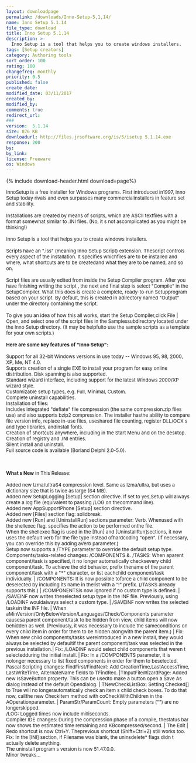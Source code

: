 ```yaml
---
layout: downloadpage
permalink: /downloads/Inno-Setup-5,1,14/
name: Inno Setup 5.1.14
file_type: download
title: Inno Setup 5.1.14
description: >-
  Inno Setup is a tool that helps you to create windows installers.
tags: [Setup creators]
category: Authoring tools
sort_order: 100
rating: 100
changefreq: monthly
priority: 0.5
published: false
create_date:
modified_date: 03/11/2017
created_by:
modified_by:
comments: true
redirect_url:
###
version:  5.1.14
size: 876 KB
downloadurl: http://files.jrsoftware.org/is/5/isetup 5.1.14.exe
response: 200
by:
by_link:
license: Freeware
os: Windows
---
```


{% include download-header.html download=page%}

<p style="fix-download-text !important">
<p><font size="2"><p>InnoSetup is a free installer for Windows programs. First introduced in1997, Inno Setup today rivals and even surpasses many commercialinstallers in feature set and stability.<br />
<br />
Installations are created by means of scripts, which are ASCII textfiles with a format somewhat similar to .INI files. (No, it s not ascomplicated as you might be thinking!) <br />
<br />
Inno Setup is a tool that helps you to create windows installers.<br />
<br />
Scripts have an ".iss" (meaning Inno Setup Script) extension. Thescript controls every aspect of the installation. It specifies whichfiles are to be installed and where, what shortcuts are to be createdand what they are to be named, and so on. <br />
<br />
Script files are usually edited from inside the Setup Compiler program. After you have finishing writing the script , the next and final step is select "Compile" in the SetupCompiler. What this does is create a complete, ready-to-run Setupprogram based on your script. By default, this is created in adirectory named "Output" under the directory containing the script.<br />
<br />
To give you an idea of how this all works, start the Setup Compiler,click File | Open, and select one of the script files in the Samplessubdirectory located under the Inno Setup directory. (It may be helpfulto use the sample scripts as a template for your own scripts.)<br />
<br />
<span><strong>Here are some key features of "Inno Setup":</strong></span><br />
<br />
Support for all 32-bit Windows versions in use today -- Windows 95, 98, 2000, XP, Me, NT 4.0. <br />
Supports creation of a single EXE to install your program for easy online distribution. Disk spanning is also supported. <br />
Standard wizard interface, including support for the latest Windows 2000/XP wizard style. <br />
Customizable setup types, e.g. Full, Minimal, Custom. <br />
Complete uninstall capabilities. <br />
Installation of files:<br />
Includes integrated "deflate" file compression (the same compression.zip files use) and also supports bzip2 compression. The installer hasthe ability to compare file version info, replace in-use files, useshared file counting, register DLL/OCX s and type libraries, andinstall fonts. <br />
Creation of shortcuts anywhere, including in the Start Menu and on the desktop. <br />
Creation of registry and .INI entries. <br />
Silent install and uninstall. <br />
Full source code is available (Borland Delphi 2.0-5.0).<br />
</p>
<div class="celltext_big"><br />
<br />
<strong>What s New</strong> in This Release:<br />
<br />
Added new lzma/ultra64 compression level. Same as lzma/ultra, but uses a dictionary size that is twice as large (64 MB). <br />
Added new SetupLogging [Setup] section directive. If set to yes,Setup will always create a log file (equivalent to passing /LOG on thecommand line). <br />
Added new AppSupportPhone [Setup] section directive. <br />
Added new [Files] section flag: solidbreak. <br />
Added new [Run] and [UninstallRun] sections parameter: Verb. Whenused with the shellexec flag, specifies the action to be performed onthe file. <br />
When the shellexec flag is used in the [Run] and [UninstallRun]sections, it now uses the default verb for the file type instead ofhardcoding "open". (If necessary, you can override this by adding aVerb parameter.) <br />
Setup now supports a /TYPE parameter to override the default setup type. <br />
Components/tasks-related changes: /COMPONENTS &amp;. /TASKS: When aparent component/task is specified, it no longer automatically checksevery child component/task. To achieve the old behavior, prefix thename of the parent component/task with a "*" character, or list eachchild component/task individually. | /COMPONENTS: It is now possible toforce a child component to be deselected by including its name in thelist with a "!" prefix. (/TASKS already supports this.) | /COMPONENTSis now ignored if no custom type is defined. | /SAVEINF now writes theselected setup type in the INF file. Previously, using /LOADINF wouldalways select a custom type. | /SAVEINF now writes the selected tasksin the INF file. | When aMinVersion/OnlyBelowVersion/Languages/Check/Components parameter causesa parent component/task to be hidden from view, child items will now behidden as well. (Previously, it was necessary to include the sameconditions on every child item in order for them to be hidden alongwith the parent item.) | Fix: When new child components/tasks wereintroduced in a new install, they would always be selected by defaultif the parent component/task was selected in the previous installation.| Fix: /LOADINF would select child components that weren t selectedduring the initial install. | Fix: In a /COMPONENTS parameter, it is nolonger necessary to list fixed components in order for them to beselected.<br />
Pascal Scripting changes: FindFirst/FindNext: Add CreationTime,LastAccessTime, LastWriteTime, AlternateName fields to TFindRec. |TInputFileWizardPage: Added new IsSaveButton property. This can be usedto make a button open a Save As dialog instead of the default Opendialog. | TNewCheckListBox: Setting Checked[] to True will no longerautomatically check an item s child check boxes. To do that now, callthe new CheckItem method with coCheckWithChildren in the AOperationparameter. | ParamStr/ParamCount: Empty parameters ("") are no longerskipped. <br />
/LOG: Logged times now include milliseconds. <br />
Compiler IDE changes: During the compression phase of a compile, thestatus bar now shows the estimated time remaining and KBcompressed/second. | The Edit | Redo shortcut is now Ctrl+Y. Theprevious shortcut (Shift+Ctrl+Z) still works too. <br />
Fix: In the [INI] section, if Filename was blank, the uninsdelete* flags didn t actually delete anything. <br />
The uninstall program s version is now 51.47.0.0. <br />
Minor tweaks...</div></p></p>
